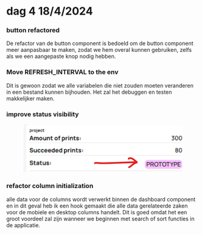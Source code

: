 # dag 4 18/4/2024

### button refactored&#x20;

De refactor van de button component is bedoeld om de button component meer aanpasbaar te maken, zodat we hem overal kunnen gebruiken, zelfs als we een aangepaste knop nodig hebben.

### Move REFRESH\_INTERVAL to the env

Dit is gewoon zodat we alle variabelen die niet zouden moeten veranderen in een bestand kunnen bijhouden. Het zal het debuggen en testen makkelijker maken.



### improve status visibility&#x20;

<figure><img src="../.gitbook/assets/image (1) (1) (1).png" alt=""><figcaption></figcaption></figure>

### refactor column initialization

alle data voor de columns wordt verwerkt binnen de dashboard component en in dit geval heb ik een hook gemaakt die alle data gerelateerde zaken voor de mobiele en desktop columns handelt. Dit is goed omdat het een groot voordeel zal zijn wanneer we beginnen met search of sort functies in de applicatie.
